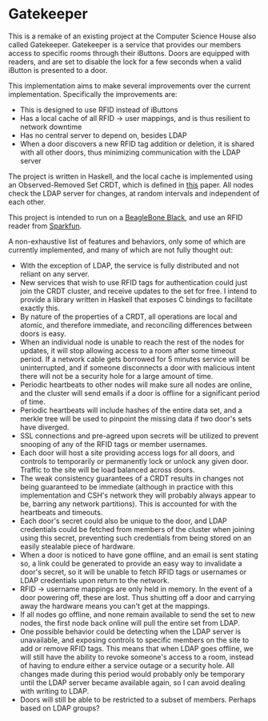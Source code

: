 Gatekeeper
==========

This is a remake of an existing project at the Computer Science House also
called Gatekeeper. Gatekeeper is a service that provides our members access to
specific rooms through their iButtons. Doors are equipped with readers, and are
set to disable the lock for a few seconds when a valid iButton is presented to
a door.

This implementation aims to make several improvements over the current
implementation. Specifically the improvements are:

- This is designed to use RFID instead of iButtons
- Has a local cache of all RFID -> user mappings, and is thus resilient to network
  downtime
- Has no central server to depend on, besides LDAP
- When a door discovers a new RFID tag addition or deletion, it is shared with
  all other doors, thus minimizing communication with the LDAP server

The project is written in Haskell, and the local cache is implemented using an
Observed-Removed Set CRDT, which is defined in
[this](http://hal.inria.fr/docs/00/55/55/88/PDF/techreport.pdf) paper. All nodes
check the LDAP server for changes, at random intervals and independent of each
other.

This project is intended to run on a [BeagleBone
Black](http://beagleboard.org/black), and use an RFID reader from
[Sparkfun](https://www.sparkfun.com/tutorials/243).

A non-exhaustive list of features and behaviors, only some of which are
currently implemented, and many of which are not fully thought out:

- With the exception of LDAP, the service is fully distributed and not reliant
  on any server.
- New services that wish to use RFID tags for authentication could just join the
  CRDT cluster, and receive updates to the set for free. I intend to provide a
  library written in Haskell that exposes C bindings to facilitate exactly this.
- By nature of the properties of a CRDT, all operations are local and atomic,
  and therefore immediate, and reconciling differences between doors is easy.
- When an individual node is unable to reach the rest of the nodes for updates,
  it will stop allowing access to a room after some timeout period. If a network
  cable gets borrowed for 5 minutes service will be uninterrupted, and if
  someone disconnects a door with malicious intent there will not be a security
  hole for a large amount of time.
- Periodic heartbeats to other nodes will make sure all nodes are online, and
  the cluster will send emails if a door is offline for a significant period of
  time.
- Periodic heartbeats will include hashes of the entire data set, and a merkle
  tree will be used to pinpoint the missing data if two door's sets have
  diverged.
- SSL connections and pre-agreed upon secrets will be utilized to prevent
  snooping of any of the RFID tags or member usernames.
- Each door will host a site providing access logs for all doors, and controls to
  temporarily or permanently lock or unlock any given door. Traffic to the site
  will be load balanced across doors.
- The weak consistency guarantees of a CRDT results in changes not being
  guaranteed to be immediate (although in practice with this implementation and
  CSH's network they will probably always appear to be, barring any network
  partitions). This is accounted for with the heartbeats and timeouts.
- Each door's secret could also be unique to the door, and LDAP credentials
  could be fetched from members of the cluster when joining using this secret,
  preventing such credentials from being stored on an easily stealable piece of
  hardware.
- When a door is noticed to have gone offline, and an email is sent stating so,
  a link could be generated to provide an easy way to invalidate a door's
  secret, so it will be unable to fetch RFID tags or usernames or LDAP
  credentials upon return to the network.
- RFID -> username mappings are only held in memory. In the event of a door
  powering off, these are lost. Thus shutting off a door and carrying away the
  hardware means you can't get at the mappings.
- If all nodes go offline, and none remain available to send the set to new
  nodes, the first node back online will pull the entire set from LDAP.
- One possible behavior could be detecting when the LDAP server is unavailable,
  and exposing controls to specific members on the site to add or remove RFID
  tags. This means that when LDAP goes offline, we will still have the ability
  to revoke someone's access to a room, instead of having to endure either a
  service outage or a security hole. All changes made during this period would
  probably only be temporary until the LDAP server became available again, so I
  can avoid dealing with writing to LDAP.
- Doors will still be able to be restricted to a subset of members. Perhaps
  based on LDAP groups?
